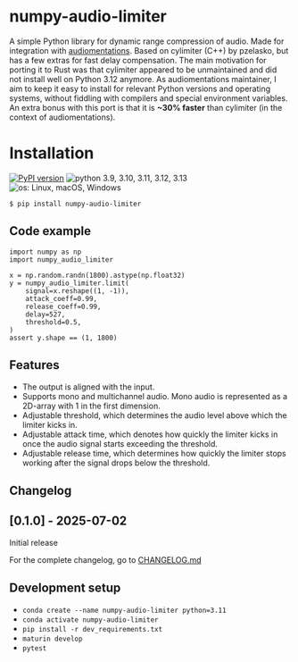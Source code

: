 # numpy-audio-limiter

A simple Python library for dynamic range compression of audio. Made for integration with [audiomentations](https://github.com/iver56/audiomentations/). Based on cylimiter (C++) by pzelasko, but has a few extras for fast delay compensation. The main motivation for porting it to Rust was that cylimiter appeared to be unmaintained and did not install well on Python 3.12 anymore. As audiomentations maintainer, I aim to keep it easy to install for relevant Python versions and operating systems, without fiddling with compilers and special environment variables. An extra bonus with this port is that it is **~30% faster** than cylimiter (in the context of audiomentations).

# Installation

[![PyPI version](https://img.shields.io/pypi/v/numpy-audio-limiter.svg?style=flat)](https://pypi.org/project/numpy-audio-limiter/)
![python 3.9, 3.10, 3.11, 3.12, 3.13](https://img.shields.io/badge/Python-3.9%20|%203.10%20|%203.11%20|%203.12%20|%203.13-blue)
![os: Linux, macOS, Windows](https://img.shields.io/badge/OS-Linux%20%28arm%20%26%20x86--64%29%20|%20macOS%20%28arm%29%20|%20Windows%20%28x86--64%29-blue)

```
$ pip install numpy-audio-limiter
```

## Code example

```
import numpy as np
import numpy_audio_limiter

x = np.random.randn(1800).astype(np.float32)
y = numpy_audio_limiter.limit(
    signal=x.reshape((1, -1)),
    attack_coeff=0.99,
    release_coeff=0.99,
    delay=527,
    threshold=0.5,
)
assert y.shape == (1, 1800)
```

## Features

* The output is aligned with the input.
* Supports mono and multichannel audio. Mono audio is represented as a 2D-array with 1 in the first dimension.
* Adjustable threshold, which determines the audio level above which the limiter kicks in.
* Adjustable attack time, which denotes how quickly the limiter kicks in once the audio signal starts exceeding the threshold.
* Adjustable release time, which determines how quickly the limiter stops working after the signal drops below the threshold.

## Changelog

## [0.1.0] - 2025-07-02

Initial release

For the complete changelog, go to [CHANGELOG.md](CHANGELOG.md)

## Development setup

* `conda create --name numpy-audio-limiter python=3.11`
* `conda activate numpy-audio-limiter`
* `pip install -r dev_requirements.txt`
* `maturin develop`
* `pytest`

